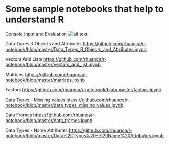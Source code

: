 # Some sample notebooks that help to understand R

Console Input and Evaluation
![alt text](console_input_and_evaluation.ipynb)


Data Types R Objects and Attributes
https://github.com/rhuanca/r-notebook/blob/master/Data_Types_R_Objects_and_Attributes.ipynb

Vectors And Lists 
https://github.com/rhuanca/r-notebook/blob/master/vectors_and_list.ipynb

Matrices
https://github.com/rhuanca/r-notebook/blob/master/matrices.ipynb

Factors
https://github.com/rhuanca/r-notebook/blob/master/factors.ipynb

Data Types - Missing Values
https://github.com/rhuanca/r-notebook/blob/master/data_types_missing_values.ipynb

Data Frames
https://github.com/rhuanca/r-notebook/blob/master/data_frames.ipynb

Data Types - Name Attributes
https://github.com/rhuanca/r-notebook/blob/master/Data%20Types%20-%20Name%20Attributes.ipynb
